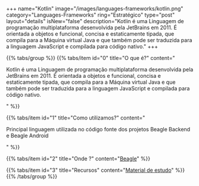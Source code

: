 +++
name="Kotlin"
image="/images/languages-frameworks/kotlin.png"
category="Languages-Frameworks"
ring="Estratégico"
type="post"
layout="details"
isNew="false"
description="Kotlin é uma Linguagem de programação multiplataforma desenvolvida pela JetBrains em 2011. É orientada a objetos e funcional, concisa e estaticamente tipada, que compila para a Máquina virtual Java e que também pode ser traduzida para a linguagem JavaScript e compilada para código nativo."
+++

{{% tabs/group %}}
  {{% tabs/item id="0" title="O que é?" content="<p>Kotlin é uma Linguagem de programação multiplataforma desenvolvida pela JetBrains em 2011. É orientada a objetos e funcional, concisa e estaticamente tipada, que compila para a Máquina virtual Java e que também pode ser traduzida para a linguagem JavaScript e compilada para código nativo.</p>" %}}

  {{% tabs/item id="1" title="Como utilizamos?" content="<p>Principal linguagem utilizada no código fonte dos projetos Beagle Backend e Beagle Android</p>" %}}

  {{% tabs/item id="2" title="Onde ?" content="<a href='https://usebeagle.io/' target='_blank'>Beagle</a>" %}}

  {{% tabs/item id="3" title="Recursos" content="<a href='https://kotlinlang.org/' target='_blank'>Material de estudo</a>" %}}
{{% /tabs/group %}}
